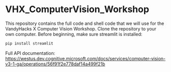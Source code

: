 # VHX_ComputerVision_Workshop

This repository contains the full code and shell code that we will use for the VandyHacks X Computer Vision Workshop. Clone the repository to your own computer. Before beginning, make sure streamlit is installed: 

```bash
pip install streamlit 
```
Full API documentation: https://westus.dev.cognitive.microsoft.com/docs/services/computer-vision-v3-1-ga/operations/56f91f2e778daf14a499f21b
